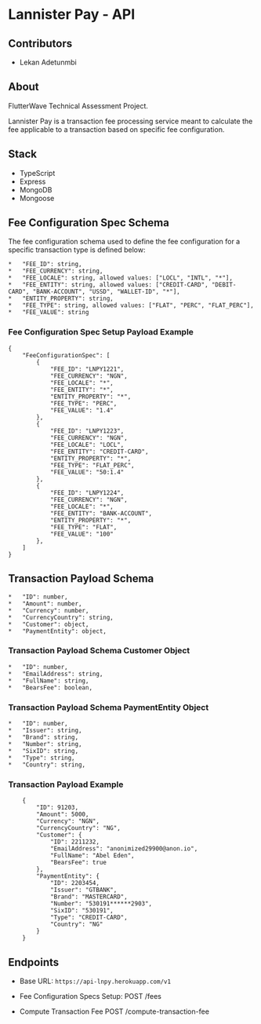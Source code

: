 # Lannister Pay - API

## Contributors

* Lekan Adetunmbi

## About

FlutterWave Technical Assessment Project.

Lannister Pay is a transaction fee processing service meant to calculate the fee applicable to a transaction based on specific fee configuration.

## Stack

* TypeScript
* Express
* MongoDB
* Mongoose

## Fee Configuration Spec Schema

The fee configuration schema used to define the fee configuration for a specific transaction type is defined below:
    
    *   "FEE_ID": string,
    *   "FEE_CURRENCY": string,
    *   "FEE_LOCALE": string, allowed values: ["LOCL", "INTL", "*"],
    *   "FEE_ENTITY": string, allowed values: ["CREDIT-CARD", "DEBIT-CARD", "BANK-ACCOUNT", "USSD", "WALLET-ID", "*"],
    *   "ENTITY_PROPERTY": string,
    *   "FEE_TYPE": string, allowed values: ["FLAT", "PERC", "FLAT_PERC"],
    *   "FEE_VALUE": string

### Fee Configuration Spec Setup Payload Example

    {
        "FeeConfigurationSpec": [
            {
                "FEE_ID": "LNPY1221",
                "FEE_CURRENCY": "NGN",
                "FEE_LOCALE": "*",
                "FEE_ENTITY": "*",
                "ENTITY_PROPERTY": "*",
                "FEE_TYPE": "PERC",
                "FEE_VALUE": "1.4"
            },
            {
                "FEE_ID": "LNPY1223",
                "FEE_CURRENCY": "NGN",
                "FEE_LOCALE": "LOCL",
                "FEE_ENTITY": "CREDIT-CARD",
                "ENTITY_PROPERTY": "*",
                "FEE_TYPE": "FLAT_PERC",
                "FEE_VALUE": "50:1.4"
            },
            {
                "FEE_ID": "LNPY1224",
                "FEE_CURRENCY": "NGN",
                "FEE_LOCALE": "*",
                "FEE_ENTITY": "BANK-ACCOUNT",
                "ENTITY_PROPERTY": "*",
                "FEE_TYPE": "FLAT",
                "FEE_VALUE": "100"
            },
        ]
    }

## Transaction Payload Schema

    *   "ID": number,
    *   "Amount": number,
    *   "Currency": number,
    *   "CurrencyCountry": string,
    *   "Customer": object,
    *   "PaymentEntity": object,

### Transaction Payload Schema Customer Object

    *   "ID": number,
    *   "EmailAddress": string,
    *   "FullName": string,
    *   "BearsFee": boolean,

### Transaction Payload Schema PaymentEntity Object

    *   "ID": number,
    *   "Issuer": string,
    *   "Brand": string,
    *   "Number": string,
    *   "SixID": string,
    *   "Type": string,
    *   "Country": string,

### Transaction Payload Example

        {
            "ID": 91203,
            "Amount": 5000,
            "Currency": "NGN",
            "CurrencyCountry": "NG",
            "Customer": {
                "ID": 2211232,
                "EmailAddress": "anonimized29900@anon.io",
                "FullName": "Abel Eden",
                "BearsFee": true
            },
            "PaymentEntity": {
                "ID": 2203454,
                "Issuer": "GTBANK",
                "Brand": "MASTERCARD",
                "Number": "530191******2903",
                "SixID": "530191",
                "Type": "CREDIT-CARD",
                "Country": "NG"
            }
        }

## Endpoints

* Base URL: `https://api-lnpy.herokuapp.com/v1`

* Fee Configuration Specs Setup:                                 POST /fees
* Compute Transaction Fee                                        POST /compute-transaction-fee
